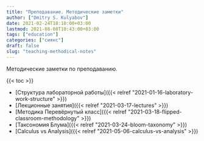 ```yaml
---
title: "Преподавание. Методические заметки"
author: ["Dmitry S. Kulyabov"]
date: 2021-02-24T18:10:00+03:00
lastmod: 2021-08-08T10:43:00+03:00
tags: ["education"]
categories: ["сиянс"]
draft: false
slug: "teaching-methodical-notes"
---
```


Методические заметки по преподаванию.

<!--more-->

{{< toc >}}

-   [Структура лабораторной работы]({{< relref "2021-01-16-laboratory-work-structure" >}})
-   [Лекционные занятия]({{< relref "2021-03-17-lectures" >}})
-   [Методика Перевёрнутый класс]({{< relref "2021-03-18-flipped-classroom-methodology" >}})
-   [Таксономия Блума]({{< relref "2021-03-24-bloom-taxonomy" >}})
-   [Calculus vs Analysis]({{< relref "2021-05-06-calculus-vs-analysis" >}})
